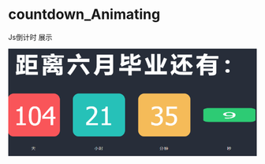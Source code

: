 # countdown_Animating

Js倒计时
展示

![enter description here][1]


  [1]: https://github.com/lmislm/countdown_Animating/blob/master/demo.gif?raw=true